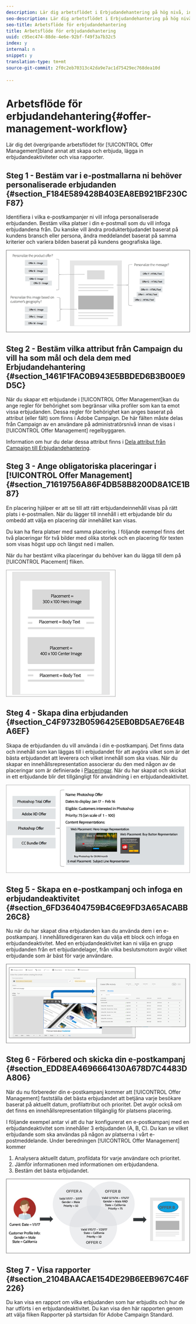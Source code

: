 ```yaml
---
description: Lär dig arbetsflödet i Erbjudandehantering på hög nivå, inklusive hur man skapar och erbjuder erbjudanden, lägger in erbjudandeaktiviteter och visar rapporter.
seo-description: Lär dig arbetsflödet i Erbjudandehantering på hög nivå, inklusive hur man skapar och erbjuder erbjudanden, lägger in erbjudandeaktiviteter och visar rapporter.
seo-title: Arbetsflöde för erbjudandehantering
title: Arbetsflöde för erbjudandehantering
uuid: c95ec474-88de-4e6e-92bf-f49f3a7b32c5
index: y
internal: n
snippet: y
translation-type: tm+mt
source-git-commit: 2f0c2eb70313c42da9e7ac1d75429ec768dea10d

---
```



# Arbetsflöde för erbjudandehantering{#offer-management-workflow}

Lär dig det övergripande arbetsflödet för [!UICONTROL Offer Management]bland annat att skapa och erbjuda, lägga in erbjudandeaktiviteter och visa rapporter.

## Steg 1 - Bestäm var i e-postmallarna ni behöver personaliserade erbjudanden {#section_F184E589428B403EA8EB921BF230CF87}

Identifiera i vilka e-postkampanjer ni vill infoga personaliserade erbjudanden. Bestäm vilka platser i din e-postmall som du vill infoga erbjudandena från. Du kanske vill ändra produkterbjudandet baserat på kundens bransch eller persona, ändra meddelandet baserat på samma kriterier och variera bilden baserat på kundens geografiska läge.

![](assets/workflow1.png)

## Steg 2 - Bestäm vilka attribut från Campaign du vill ha som mål och dela dem med Erbjudandehantering {#section_1461F1FAC0B943E5BBDED6B3B00E9D5C}

När du skapar ett erbjudande i [!UICONTROL Offer Management]kan du ange regler för behörighet som begränsar vilka profiler som kan ta emot vissa erbjudanden. Dessa regler för behörighet kan anges baserat på attribut (eller fält) som finns i Adobe Campaign. De här fälten måste delas från Campaign av en användare på administratörsnivå innan de visas i [!UICONTROL Offer Management] regelbyggaren.

Information om hur du delar dessa attribut finns i [Dela attribut från Campaign till Erbjudandehantering](campaign.md#task_4DFA9A20D7B04E1F9AFF4774D67B6EBC).

## Steg 3 - Ange obligatoriska placeringar i [!UICONTROL Offer Management]{#section_71619756A86F4DB58B8200D8A1CE1B87}

En placering hjälper er att se till att rätt erbjudandeinnehåll visas på rätt plats i e-postmallen. När du lägger till innehåll i ett erbjudande blir du ombedd att välja en placering där innehållet kan visas.

Du kan ha flera platser med samma placering. I följande exempel finns det två placeringar för två bilder med olika storlek och en placering för texten som visas högst upp och längst ned i mallen.

När du har bestämt vilka placeringar du behöver kan du lägga till dem på [!UICONTROL Placement] fliken.

![](assets/workflow2.png)

## Steg 4 - Skapa dina erbjudanden {#section_C4F9732B0596425EB0BD5AE76E4BA6EF}

Skapa de erbjudanden du vill använda i din e-postkampanj. Det finns data och innehåll som kan läggas till i erbjudandet för att avgöra vilket som är det bästa erbjudandet att leverera och vilket innehåll som ska visas. När du skapar en innehållsrepresentation associerar du den med någon av de placeringar som är definierade i [Placeringar](placements.md). När du har skapat och skickat in ett erbjudande blir det tillgängligt för användning i en erbjudandeaktivitet.

![](assets/workflow3.png)

## Steg 5 - Skapa en e-postkampanj och infoga en erbjudandeaktivitet {#section_6FD36404759B4C6E9FD3A65ACABB26C8}

Nu när du har skapat dina erbjudanden kan du använda dem i en e-postkampanj. I innehållsredigeraren kan du välja ett block och infoga en erbjudandeaktivitet. Med en erbjudandeaktivitet kan ni välja en grupp erbjudanden från ert erbjudandelager, från vilka beslutsmotorn avgör vilket erbjudande som är bäst för varje användare.

![](assets/workflow4.png)

## Steg 6 - Förbered och skicka din e-postkampanj {#section_EDD8EA4696664130A678D7C4483DA806}

När du nu förbereder din e-postkampanj kommer att [!UICONTROL Offer Management] fastställa det bästa erbjudandet att betjäna varje besökare baserat på aktuellt datum, profilattribut och prioritet. Det avgör också om det finns en innehållsrepresentation tillgänglig för platsens placering.

I följande exempel antar vi att du har konfigurerat en e-postkampanj med en erbjudandeaktivitet som innehåller 3 erbjudanden (A, B, C). Du kan se vilket erbjudande som ska användas på någon av platserna i vårt e-postmeddelande. Under beredningen [!UICONTROL Offer Management] kommer

1. Analysera aktuellt datum, profildata för varje användare och prioritet.
1. Jämför informationen med informationen om erbjudandena.
1. Bestäm det bästa erbjudandet.

![](assets/workflow5.png)

## Steg 7 - Visa rapporter {#section_2104BAACAE154DE29B6EEB967C46F226}

Du kan visa en rapport om vilka erbjudanden som har erbjudits och hur de har utförts i en erbjudandeaktivitet. Du kan visa den här rapporten genom att välja fliken Rapporter på startsidan för Adobe Campaign Standard.
